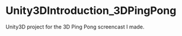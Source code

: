 Unity3DIntroduction_3DPingPong
==============================

Unity3D project for the 3D Ping Pong screencast I made.
